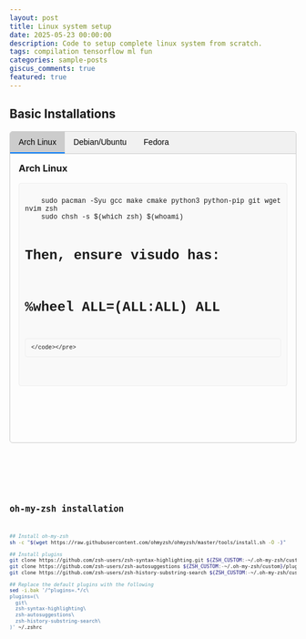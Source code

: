```yaml
---
layout: post
title: Linux system setup
date: 2025-05-23 00:00:00
description: Code to setup complete linux system from scratch.
tags: compilation tensorflow ml fun
categories: sample-posts
giscus_comments: true
featured: true
---
```


## Basic Installations

<div class="tabs-container">
  <div class="tab-buttons">
    <button class="tab-button active" onclick="openTab(event, 'arch')">Arch Linux</button>
    <button class="tab-button" onclick="openTab(event, 'debian')">Debian/Ubuntu</button>
    <button class="tab-button" onclick="openTab(event, 'fedora')">Fedora</button>
  </div>

  <div id="arch" class="tab-content" style="display:block;">
    <h3>Arch Linux</h3>
    <pre><code class="language-bash">
    sudo pacman -Syu gcc make cmake python3 python-pip git wget nvim zsh
    sudo chsh -s $(which zsh) $(whoami)

# Then, ensure visudo has:
# %wheel ALL=(ALL:ALL) ALL
    </code></pre>
  </div>

  <div id="debian" class="tab-content">
    <h3>Debian / Ubuntu</h3>
    <pre><code class="language-bash">
# To add 'myuser' to the 'sudo' group
sudo usermod -aG sudo myuser
    </code></pre>
  </div>

  <div id="fedora" class="tab-content">
    <h3>Fedora / RHEL / CentOS</h3>
    <pre><code class="language-bash">
# To add 'myuser' to the 'wheel' group
sudo usermod -aG wheel myuser

# Typically, wheel group is already configured in /etc/sudoers
    </code></pre>
  </div>
</div>

<style>
  .tabs-container {
    border: 1px solid #ccc;
    border-radius: 5px;
    overflow: hidden; /* To contain floated elements or for border-radius */
    margin-bottom: 20px;
  }
  .tab-buttons {
    background-color: #f1f1f1;
    overflow: hidden; /* Clear floats */
    border-bottom: 1px solid #ccc;
  }
  .tab-button {
    background-color: inherit;
    float: left;
    border: none;
    outline: none;
    cursor: pointer;
    padding: 10px 15px;
    transition: 0.3s;
    font-size: 1em;
  }
  .tab-button:hover {
    background-color: #ddd;
  }
  .tab-button.active {
    background-color: #ccc;
    border-bottom: 2px solid #007bff; /* Or your preferred active color */
  }
  .tab-content {
    display: none;
    padding: 15px;
    border-top: none;
  }
  .tab-content h3 {
    margin-top: 0;
  }
  /* Style for code blocks within tabs if needed */
  .tab-content pre {
    background-color: #f9f9f9;
    border: 1px solid #eee;
    padding: 10px;
    border-radius: 4px;
    overflow-x: auto; /* For horizontal scrolling of long code lines */
  }
  .tab-content code {
    font-family: Consolas, "Courier New", monospace;
  }
</style>

<script>
  function openTab(evt, osName) {
    var i, tabcontent, tabbuttons;
    // Get all elements with class="tab-content" and hide them
    tabcontent = document.getElementsByClassName("tab-content");
    for (i = 0; i < tabcontent.length; i++) {
      tabcontent[i].style.display = "none";
    }

    // Get all elements with class="tab-button" and remove the class "active"
    tabbuttons = document.getElementsByClassName("tab-button");
    for (i = 0; i < tabbuttons.length; i++) {
      tabbuttons[i].className = tabbuttons[i].className.replace(" active", "");
    }

    // Show the current tab, and add an "active" class to the button that opened the tab
    document.getElementById(osName).style.display = "block";
    evt.currentTarget.className += " active";
  }

  // Optional: Open the first tab by default if no other logic handles it
  // document.addEventListener('DOMContentLoaded', function() {
  //   if (document.querySelector('.tab-button')) {
  //      document.querySelector('.tab-button').click();
  //   }
  // });
</script>

## oh-my-zsh installation
```bash
## Install oh-my-zsh
sh -c "$(wget https://raw.githubusercontent.com/ohmyzsh/ohmyzsh/master/tools/install.sh -O -)"

## Install plugins
git clone https://github.com/zsh-users/zsh-syntax-highlighting.git ${ZSH_CUSTOM:-~/.oh-my-zsh/custom}/plugins/zsh-syntax-highlighting
git clone https://github.com/zsh-users/zsh-autosuggestions ${ZSH_CUSTOM:-~/.oh-my-zsh/custom}/plugins/zsh-autosuggestions
git clone https://github.com/zsh-users/zsh-history-substring-search ${ZSH_CUSTOM:-~/.oh-my-zsh/custom}/plugins/zsh-history-substring-search

## Replace the default plugins with the following
sed -i.bak '/^plugins=.*/c\
plugins=(\
  git\
  zsh-syntax-highlighting\
  zsh-autosuggestions\
  zsh-history-substring-search\
)' ~/.zshrc
```